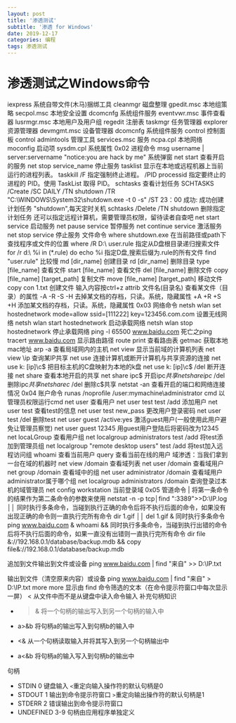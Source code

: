 ```yaml
---
layout: post
title: '渗透测试'
subtitle: '渗透 for Windows'
date: 2019-12-17
categories: 编程
tags: 渗透测试
---
```


# 渗透测试之Windows命令

iexpress 系统自带文件(木马)捆绑工具
cleanmgr 磁盘整理
gpedit.msc 本地组策略
secpol.msc 本地安全设置
dcomcnfg 系统组件服务
eventvwr.msc 事件查看器
lusrmgr.msc 本地用户及用户组
regedit 注册表
taskmgr 任务管理器
explorer 资源管理器
devmgmt.msc 设备管理器
dcomcnfg 系统组件服务
control 控制面板
control admintools 管理工具
services.msc 服务
ncpa.cpl 本地网络
moconfig 启动项
sysdm.cpl 系统属性
0x02 进程命令
msg username | server:servername "notice:you are hack by me" 系统弹窗
net start 查看开启的服务
net stop service_name 停止服务
tasklist 显示在本地或远程机器上当前运行的进程列表。
taskkill
/F 指定强制终止进程。
/PID processid 指定要终止的进程的 PID。使用 TaskList 取得 PID。
schtasks 查看计划任务
SCHTASKS /Create /SC DAILY /TN shutdown /TR "C:\WINDOWS\System32\shutdown.exe -t 0 -s" /ST 23：00
成功: 成功创建计划任务 "shutdown",每天定时关机
schtasks /Delete /TN shutdown 删除指定计划任务
还可以指定远程计算机，需要管理员权限，留待读者自查吧
net start service 启动服务
net pause service 暂停服务
net continue service 激活服务
net stop service 停止服务
文件命令
where shutdown.exe 在当前路径或path下查找程序或文件的位置
where /R D:\ user.rule 指定从D盘根目录递归搜索文件
for /r d:\ %i in (*.rule) do echo %i 指定D盘,搜索后缀为.rule的所有文件
find "user.rule" 比较慢
md [dir_name] 创建目录
rd [dir_name] 删除目录
type [file_name] 查看文件
start [file_name] 查看文件
del [file_name] 删除文件
copy [file_name] [target_path] 复制文件
move [file_name] [target_path] 移动文件
copy con 1.txt 创建文件 输入内容按ctrl+z
attrib 文件名(目录名) 查看某文件（目录）的属性
-A -R -S -H 去掉某文档的存档，只读。系统，隐藏属性
+A +R +S +H 添加某文档的存档，只读。系统，隐藏属性
0x03 网络命令
netsh wlan set hostednetwork mode=allow ssid=[111222] key=123456.com.com 设置无线网络
netsh wlan start hostednetwork 启动承载网络
netsh wlan stop hostednetwork 停止承载网络
ping -l 65500 www.baidu.com 死亡之ping
tracert www.baidu.com 显示路由路径
route print 查看路由表
getmac 获取本地mac地址
arp -a 查看局域网内的主机
net view 显示当前域的计算机列表
net view \ip 查询某IP共享
net use 连接计算机或断开计算机与共享资源的连接
net use k: \[ip]\c$ 把目标主机的C盘映射为本地的k盘
net use k: \[ip]\c$ /del 断开连接
net share 查看本地开启的共享
net share ipc$ 开启ipc$共享
net share ipc$ /del 删除ipc$共享
net share c$ /del 删除c$共享
netstat -an 查看开启的端口和网络连接情况
0x04 账户命令
runas /noprofile /user:mymachine\administrator cmd 以管理员权限运行cmd
net user 查看用户
net user test test /add 添加用户
net user test 查看test的信息
net user test new_pass 更改用户登录密码
net user test /del 删除test
net user guest /active:yes 激活guest用户(一般使用此用户避免让管理员察觉)
net user guest 12345 用guest用户登陆后将密码改为12345
net locaLGroup 查看用户组
net localgroup administrators test /add 将test添加到管理员组
net localgroup "remote desktop users" test /add 将test加入远程访问组
whoami 查看当前用户
query 查看当前在线的用户
域渗透：当我们拿到一台在域的机器时
net view /domain 查看域列表
net user /domain 查看域用户
net group /domain 查看域中的组
net user administrator /domain 查看域用户administrator属于哪个组
net localgroup administrators /domain 查询登录过本机的域管理员
net config workstation 当前登录域
0x05 管道命令
|
将第一条命令的结果作为第二条命令的参数来使用
netstat -n -p tcp│find ":3389">>D:\IP.log
││
同时执行多条命令，当碰到执行正确的命令后将不执行后面的命令，如果没有出现正确的命令则一直执行完所有命令
dir 1.gif ││ del 1.gif
&
同时执行多条命令
ping www.baidu.com & whoami
&&
同时执行多条命令，当碰到执行出错的命令后将不执行后面的命令，如果一直没有出错则一直执行完所有命令
dir file &://192.168.0.1/database/backup.mdb && copy file&://192.168.0.1/database/backup.mdb
>>
追加到文件输出到文件或设备
ping www.baidu.com | find "来自" >> D:\IP.txt
>
输出到文件（清空原来内容）或设备
ping www.baidu.com | find "来自" > D:\IP.txt more
more 显示由 find 命令筛选的文本（在命令提示符窗口中每次显示一屏）
<
从文件中而不是从键盘中读入命令输入
补充句柄知识
- >&    将一个句柄的输出写入到另一个句柄的输入中
- a>&b     将句柄a的输出写入到句柄b的输入中
 
- <&     从一个句柄读取输入并将其写入到另一个句柄输出中
- a<&b     将句柄a的输入写入到句柄b的输出中
 
句柄
- STDIN  0 键盘输入    `<`重定向输入操作符的默认句柄是0
- STDOUT 1 输出到命令提示符窗口 `>`重定向输出操作符的默认句柄是1
- STDERR 2 错误输出到命令提示符窗口
- UNDEFINED 3-9 句柄由应用程序单独定义